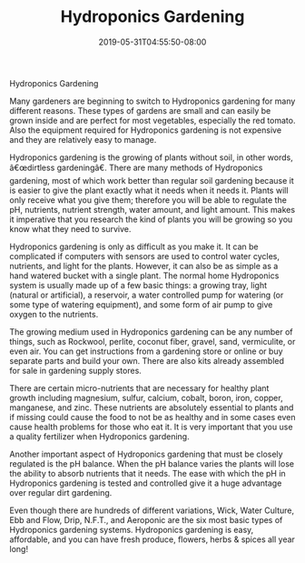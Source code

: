 ﻿---
title: "Hydroponics Gardening"
date: 2019-05-31T04:55:50-08:00
description: "Gardening Tips for Web Success"
featured_image: "/images/Gardening.jpg"
tags: ["Gardening"]
---

Hydroponics Gardening

Many gardeners are beginning to switch to Hydroponics gardening for many different reasons.  These types of gardens are small and can easily be grown inside and are perfect for most vegetables, especially the red tomato.  Also the equipment required for Hydroponics gardening is not expensive and they are relatively easy to manage.

Hydroponics gardening is the growing of plants without soil, in other words, â€œdirtless gardeningâ€.  There are many methods of Hydroponics gardening, most of which work better than regular soil gardening because it is easier to give the plant exactly what it needs when it needs it.  Plants will only receive what you give them; therefore you will be able to regulate the pH, nutrients, nutrient strength, water amount, and light amount.  This makes it imperative that you research the kind of plants you will be growing so you know what they need to survive.

Hydroponics gardening is only as difficult as you make it.  It can be complicated if computers with sensors are used to control water cycles, nutrients, and light for the plants.  However, it can also be as simple as a hand watered bucket with a single plant.  The normal home Hydroponics system is usually made up of a few basic things: a growing tray, light (natural or artificial), a reservoir, a water controlled pump for watering (or some type of watering equipment), and some form of air pump to give oxygen to the nutrients.

The growing medium used in Hydroponics gardening can be any number of things, such as Rockwool, perlite, coconut fiber, gravel, sand, vermiculite, or even air.  You can get instructions from a gardening store or online or buy separate parts and build your own.  There are also kits already assembled for sale in gardening supply stores.

There are certain micro-nutrients that are necessary for healthy plant growth including magnesium, sulfur, calcium, cobalt, boron, iron, copper, manganese, and zinc.  These nutrients are absolutely essential to plants and if missing could cause the food to not be as healthy and in some cases even cause health problems for those who eat it.  It is very important that you use a quality fertilizer when Hydroponics gardening.

Another important aspect of Hydroponics gardening that must be closely regulated is the pH balance.  When the pH balance varies the plants will lose the ability to absorb nutrients that it needs.  The ease with which the pH in Hydroponics gardening is tested and controlled give it a huge advantage over regular dirt gardening.

Even though there are hundreds of different variations, Wick, Water Culture, Ebb and Flow, Drip, N.F.T., and Aeroponic are the six most basic types of Hydroponics gardening systems.  Hydroponics gardening is easy, affordable, and you can have fresh produce, flowers, herbs & spices all year long!

